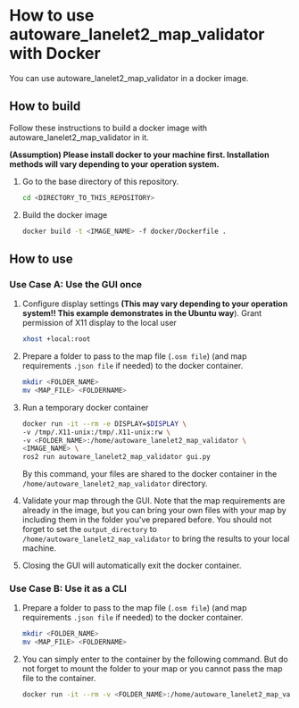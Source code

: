 # How to use autoware_lanelet2_map_validator with Docker

You can use autoware_lanelet2_map_validator in a docker image.

## How to build

Follow these instructions to build a docker image with autoware_lanelet2_map_validator in it.

**(Assumption) Please install docker to your machine first. Installation methods will vary depending to your operation system.**

1. Go to the base directory of this repository.

   ```bash
   cd <DIRECTORY_TO_THIS_REPOSITORY>
   ```

2. Build the docker image

   ```bash
   docker build -t <IMAGE_NAME> -f docker/Dockerfile .
   ```

## How to use

### Use Case A: Use the GUI once

1. Configure display settings **(This may vary depending to your operation system!! This example demonstrates in the Ubuntu way**). Grant permission of X11 display to the local user

   ```bash
   xhost +local:root
   ```

2. Prepare a folder to pass to the map file (`.osm file`) (and map requirements `.json file` if needed) to the docker container.

   ```bash
   mkdir <FOLDER_NAME>
   mv <MAP_FILE> <FOLDERNAME>
   ```

3. Run a temporary docker container

   ```bash
   docker run -it --rm -e DISPLAY=$DISPLAY \
   -v /tmp/.X11-unix:/tmp/.X11-unix:rw \
   -v <FOLDER_NAME>:/home/autoware_lanelet2_map_validator \
   <IMAGE_NAME> \
   ros2 run autoware_lanelet2_map_validator gui.py
   ```

   By this command, your files are shared to the docker container in the `/home/autoware_lanelet2_map_validator` directory.

4. Validate your map through the GUI. Note that the map requirements are already in the image, but you can bring your own files with your map by including them in the folder you've prepared before. You should not forget to set the `output_directory` to `/home/autoware_lanelet2_map_validator` to bring the results to your local machine.

5. Closing the GUI will automatically exit the docker container.

### Use Case B: Use it as a CLI

1. Prepare a folder to pass to the map file (`.osm file`) (and map requirements `.json file` if needed) to the docker container.

   ```bash
   mkdir <FOLDER_NAME>
   mv <MAP_FILE> <FOLDERNAME>
   ```

2. You can simply enter to the container by the following command. But do not forget to mount the folder to your map or you cannot pass the map file to the container.

   ```bash
   docker run -it --rm -v <FOLDER_NAME>:/home/autoware_lanelet2_map_validator <IMAGE_NAME>
   ```

